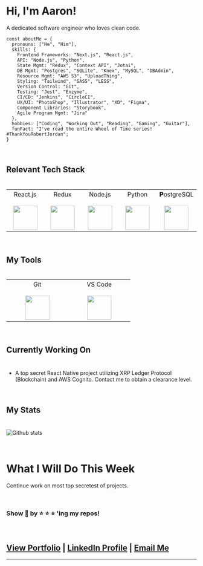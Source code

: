 # Hi, I'm Aaron!

A dedicated software engineer who loves clean code.

```
const aboutMe = {
  pronouns: ["He", "Him"],
  skills: {
    Frontend Frameworks: "Next.js", "React.js",  
    API: "Node.js", "Python",
    State Mgmt: "Redux", "Context API", "Jotai",
    DB Mgmt: "Postgres", "SQLite", "Knex", "MySQL", "DBAdmin",
    Resource Mgmt: "AWS S3", "UploadThing",
    Styling: "Tailwind", "SASS", "LESS",
    Version Control: "Git",
    Testing: "Jest", "Enzyme",
    CI/CD: "Jenkins", "CircleCI",
    UX/UI: "PhotoShop", "Illustrator", "XD", "Figma",
    Component Libraries: "Storybook",
    Agile Program Mgmt: "Jira"
  },
  hobbies: ["Coding", "Working Out", "Reading", "Gaming", "Guitar"],
  funFact: "I've read the entire Wheel of Time series! #ThankYouRobertJordan";
}
```

<br>

## Relevant Tech Stack

#

<table>
  <tbody>
    <tr valign="top">
      <td width="25%" align="center">
        <span>React.js</span><br><br>
        <img height="64px" src="https://cdn.svgporn.com/logos/react.svg">
      </td>
      <td width="25%" align="center">
        <span>Redux</span><br><br>
        <img height="64px" src="https://cdn.svgporn.com/logos/redux.svg">
      </td>
      <td width="25%" align="center">
        <span>Node.js</span><br><br>
        <img height="64px" src="https://cdn.svgporn.com/logos/nodejs-icon.svg">
      </td>
      <td width="25%" align="center">
        <span>Python</span><br><br>
        <img height="64px" src="https://cdn.svgporn.com/logos/python.svg">
      </td>
      <td width="25%" align="center">
        <span>𝗣ostgreSQL</span><br><br>
        <img height="64px" src="https://cdn.svgporn.com/logos/postgresql.svg">
      </td>
    </tr>
  </tbody>
</table>

<br>

## My Tools

#

<table>
  <tbody>
    <tr valign="top">
      <td width="25%" align="center">
        <span>Git</span><br><br>
        <img height="64px" src="https://cdn.svgporn.com/logos/git-icon.svg">
      </td>
      <td width="25%" align="center">
        <span>VS Code</span><br><br>
        <img height="64px" src="https://cdn.svgporn.com/logos/visual-studio-code.svg">
      </td>
    </tr>
  </tbody>
</table>

<br>

## Currently Working On

#

- A top secret React Native project utilizing XRP Ledger Protocol (Blockchain) and AWS Cognito. Contact me to obtain a clearance level.

<br>

## My Stats

#

![Github stats](https://github-readme-stats.vercel.app/api?username=ajohnson1031&show_icons=true&hide_border=true)

<br>

# What I Will Do This Week

Continue work on most top secretest of projects.

<br>

### Show 💖 by ⭐ ⭐ ⭐ 'ing my repos!

<br>

## <a href="https://ajfs.me" _target="_blank">View Portfolio</a> | <a href="https://www.linkedin.com/in/aaron-johnson-webdev/" _target="_blank">LinkedIn Profile</a> | <a href="mailto:aaron@ajfs.me?subject=You Rock! Join us." _target="_blank">Email Me</a>

---

